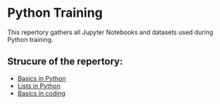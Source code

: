 # Python Training

This repertory gathers all Jupyter Notebooks and datasets used during Python training. 


## Strucure of the repertory:

 - <a href="https://github.com/guimeto/Python_Training_September/blob/master/Part1/1-Les_bases_du_Langage_Python.ipynb">Basics in Python</a>
 - <a href="https://github.com/guimeto/Python_Training_September/blob/master/Part1/2-Les_listes_en_Python.ipynb">Lists in Python</a>
 - <a href="https://github.com/guimeto/Python_Training_September/blob/master/Part1/3-Les_bases_de_la_programmation_en_python.ipynb">Basics in coding</a> 
